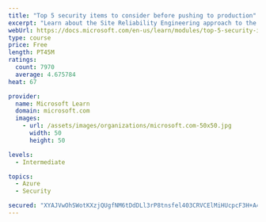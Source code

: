 ```yaml
---
title: "Top 5 security items to consider before pushing to production"
excerpt: "Learn about the Site Reliability Engineering approach to the challenge of assuring reliability and gain a better understanding of why it matters."
webUrl: https://docs.microsoft.com/en-us/learn/modules/top-5-security-items-to-consider/
type: course
price: Free
length: PT45M
ratings:
  count: 7970
  average: 4.675784
heat: 67

provider:
  name: Microsoft Learn
  domain: microsoft.com
  images:
    - url: /assets/images/organizations/microsoft.com-50x50.jpg
      width: 50
      height: 50

levels:
  - Intermediate

topics:
  - Azure
  - Security

secured: "XYAJVwOhSWotKXzjQUgfNM6tDdDLl3rP8tnsfel403CRVCElMiHUcpcF3H+A4c8tjLqntf8JDArgf1+GJl0+5RJvIwju334pEf4znwzti0j9B4QQVSmi27fGEVhCyc97T/OO0FTZuQ8NDIZ+8y37a+7hCdyOtTpl3R9N8qYEOub0/i9/q69bzkcR+bYnMVsD8hz3oGbWumXw/iDh9vR72YiG6cMqp+0zr1C7hOxLahzXJuDOUC0I8uwoaVSIFq14PtZJ7yy676boJxXp1LULhD5RjW1gkwkRMyqoMXJqUo9Ly8J71WTM0CXq54h+U5IHwH+Js4H6P7lrnJzB9BUZW+5V020vrjpYGH7+dkDR45gWbmoWxcRkQkayv0E6kA6T5Tg2uCL0Y/zWFmypv4DNqWJK3BIz3636ZcC+pZ00Qdk=;D32EfwrRtfgQt8EG7Xui1w=="
---
```


